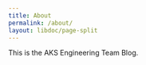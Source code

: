 ```yaml
---
title: About
permalink: /about/
layout: libdoc/page-split
---
```


This is the AKS Engineering Team Blog. 